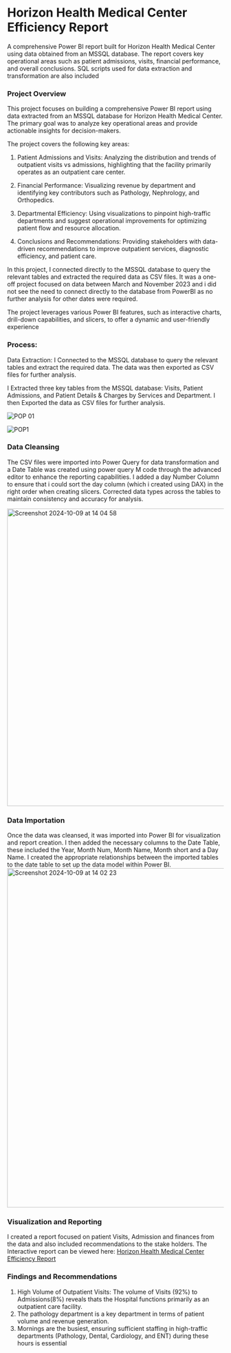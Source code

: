 # Horizon Health Medical Center Efficiency Report
A comprehensive Power BI report built for Horizon Health Medical Center using data obtained from an MSSQL database. The report covers key operational areas such as patient admissions, visits, financial performance, and overall conclusions. SQL scripts used for data extraction and transformation are also included




### Project Overview
This project focuses on building a comprehensive Power BI report using data extracted from an MSSQL database for Horizon Health Medical Center. The primary goal was to analyze key operational areas and provide actionable insights for decision-makers.

The project covers the following key areas:

1. Patient Admissions and Visits: Analyzing the distribution and trends of outpatient visits vs admissions, highlighting that the facility primarily operates as an outpatient care center. 

2. Financial Performance: Visualizing revenue by department and identifying key contributors such as Pathology, Nephrology, and Orthopedics.
 
3. Departmental Efficiency: Using visualizations to pinpoint high-traffic departments and suggest operational improvements for optimizing patient flow and resource allocation.

4. Conclusions and Recommendations: Providing stakeholders with data-driven recommendations to improve outpatient services, diagnostic efficiency, and patient care.

In this project, I connected directly to the MSSQL database to query the relevant tables and extracted the required data as CSV files. It was a one-off project focused on data between March and November 2023 and i did not see the need to connect directly to the database from PowerBI as no further analysis for other dates were required. 

The project leverages various Power BI features, such as interactive charts, drill-down capabilities, and slicers, to offer a dynamic and user-friendly experience


### Process:

Data Extraction:
		I Connected to the MSSQL database to query the relevant tables and extract the required data.
		The data was then exported as CSV files for further analysis.

  I Extracted three key tables from the MSSQL database: Visits, Patient Admissions, and Patient Details & Charges by Services and Department.
	I then Exported the data as CSV files for further analysis.

![POP 01](https://github.com/user-attachments/assets/27ce24b9-6df7-4474-afc9-d9dd8707fec6)

![POP1](https://github.com/user-attachments/assets/3d892860-0044-4c4f-bf8a-99056f995f30)



### Data Cleansing
The CSV files were imported into Power Query for data transformation and a Date Table was created using power query M code through the advanced editor to enhance the reporting capabilities. I added a day Number Column to ensure that i could sort the day column (which i created using DAX) in the right order when creating slicers.
 Corrected data types across the tables to maintain consistency and accuracy for analysis.
		
  <img width="690" alt="Screenshot 2024-10-09 at 14 04 58" src="https://github.com/user-attachments/assets/28c0487a-5386-4285-b2b7-a525c2db8638">


 ### Data Importation
 Once the data was cleansed, it was imported into Power BI for visualization and report creation. I then added the necessary columns to the Date Table, these included the Year, Month Num, Month Name, Month short and a Day Name. I created the appropriate relationships between the imported tables to the date table to set up the data model within Power BI. 
 <img width="787" alt="Screenshot 2024-10-09 at 14 02 23" src="https://github.com/user-attachments/assets/9098dc00-170d-4d8a-91a0-0202f9a2d4db">

 
 ### Visualization and Reporting
 I created a report focused on patient Visits, Admission and finances from the data and also included recommendations to the stake holders. 
 The  Interactive report can be viewed here: [Horizon Health Medical Center Efficiency Report](https://app.powerbi.com/view?r=eyJrIjoiNDY2NGQ4M2ItYWUwYi00NDNhLTk0OTYtZTRhYjViNTliMDRmIiwidCI6ImNlMGY1MjRmLTY3NWMtNDZmMy04NTYyLWQ4N2U1NDk2MWNhZSJ9&pageName=5f6e58afcc90d72d3a6a)

 ### Findings and Recommendations
 1. High Volume of Outpatient Visits:
 The volume of Visits (92%) to Admissions(8%) reveals thats the Hospital functions primarily as an outpatient care facility.
 2. The pathology department is a key department in terms of patient volume and revenue generation.
 3. Mornings are the busiest, ensuring sufficient staffing in high-traffic departments (Pathology, Dental, Cardiology, and ENT) during these hours is essential

